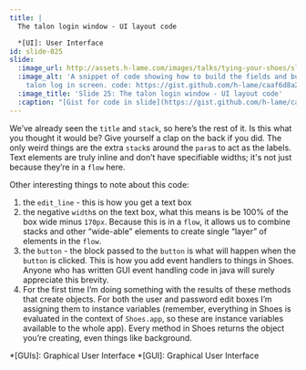 ```yaml
---
title: |
  The talon login window - UI layout code

  *[UI]: User Interface
id: slide-025
slide:
  :image_url: http://assets.h-lame.com/images/talks/tying-your-shoes/slides/025.jpg
  :image_alt: 'A snippet of code showing how to build the fields and buttons on the
    talon log in screen. code: https://gist.github.com/h-lame/caaf6d8a2c91b3cce8fea05cc6b25d7a#file-slide-25-the-talon-login-window-ui-layout-code-rb'
  :image_title: 'Slide 25: The talon login window - UI layout code'
  :caption: "[Gist for code in slide](https://gist.github.com/h-lame/caaf6d8a2c91b3cce8fea05cc6b25d7a#file-slide-25-the-talon-login-window-ui-layout-code-rb)\n"
---
```

We’ve already seen the `title` and `stack`, so here’s the rest of it.  Is this what you thought it would be?  Give yourself a clap on the back if you did.  The only weird things are the extra `stack`s around the `para`s to act as the labels.  Text elements are truly inline and don’t have specifiable widths; it's not just because they’re in a `flow` here.

Other interesting things to note about this code:

1. the `edit_line` - this is how you get a text box
1. the negative `width`s on the text box, what this means is be 100% of the box wide minus `170px`.  Because this is in a `flow`, it allows us to combine stacks and other “wide-able” elements to create single “layer” of elements in the `flow`.
1. the `button` - the block passed to the `button` is what will happen when the `button` is clicked.  This is how you add event handlers to things in Shoes.  Anyone who has written GUI event handling code in java will surely appreciate this brevity.
1. For the first time I’m doing something with the results of these methods that create objects.  For both the user and password edit boxes I’m assigning them to instance variables (remember, everything in Shoes is evaluated in the context of `Shoes.app`, so these are instance variables available to the whole app).  Every method in Shoes returns the object you’re creating, even things like background.


*[GUIs]: Graphical User Interface
*[GUI]: Graphical User Interface
